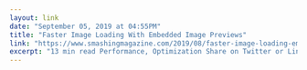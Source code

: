 ```yaml
---
layout: link 
date: "September 05, 2019 at 04:55PM"
title: "Faster Image Loading With Embedded Image Previews"
link: "https://www.smashingmagazine.com/2019/08/faster-image-loading-embedded-previews/"
excerpt: "13 min read Performance, Optimization Share on Twitter or LinkedIn The Embedded Image Preview (EIP) technique introduced in this article allows us to load preview images during lazy loading using progressive JPEGs, Ajax and HTTP range requests without having to transfer additional data."
---
```

